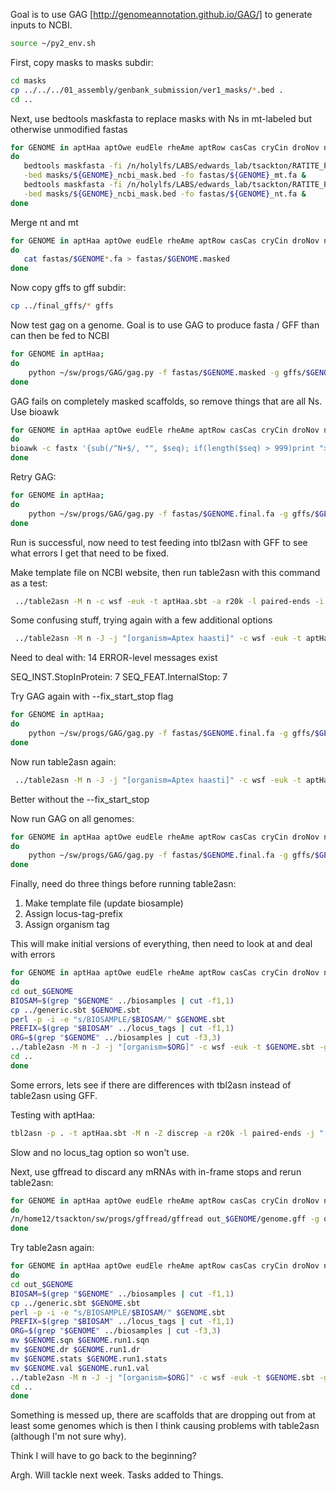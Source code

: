 Goal is to use GAG [http://genomeannotation.github.io/GAG/] to generate inputs to NCBI.

```bash
source ~/py2_env.sh
```

First, copy masks to masks subdir:

```bash
cd masks
cp ../../../01_assembly/genbank_submission/ver1_masks/*.bed .
cd ..
```

Next, use bedtools maskfasta to replace masks with Ns in mt-labeled but otherwise unmodified fastas

```bash
for GENOME in aptHaa aptOwe eudEle rheAme aptRow casCas cryCin droNov notPer rhePen;
do
   bedtools maskfasta -fi /n/holylfs/LABS/edwards_lab/tsackton/RATITE_PAPER_DATA_FREEZE/FINAL_RELEASE/01_assembly/genbank_submission/processing/${GENOME}_mt.fa \
   -bed masks/${GENOME}_ncbi_mask.bed -fo fastas/${GENOME}_mt.fa &
   bedtools maskfasta -fi /n/holylfs/LABS/edwards_lab/tsackton/RATITE_PAPER_DATA_FREEZE/FINAL_RELEASE/01_assembly/genbank_submission/processing/${GENOME}_nt.fa \
   -bed masks/${GENOME}_ncbi_mask.bed -fo fastas/${GENOME}_nt.fa &
done
```

Merge nt and mt
```bash
for GENOME in aptHaa aptOwe eudEle rheAme aptRow casCas cryCin droNov notPer rhePen;
do
   cat fastas/$GENOME*.fa > fastas/$GENOME.masked
done
```

Now copy gffs to gff subdir:
```bash
cp ../final_gffs/* gffs
```

Now test gag on a genome. Goal is to use GAG to produce fasta / GFF than can then be fed to NCBI 

```bash
for GENOME in aptHaa;
do
    python ~/sw/progs/GAG/gag.py -f fastas/$GENOME.masked -g gffs/$GENOME.genome.gff -o out_$GENOME --fix_terminal_ns -ses
done
```

GAG fails on completely masked scaffolds, so remove things that are all Ns. Use bioawk

```bash
for GENOME in aptHaa aptOwe eudEle rheAme aptRow casCas cryCin droNov notPer rhePen;
do
bioawk -c fastx '{sub(/^N+$/, "", $seq); if(length($seq) > 999)print ">"$name"\n"$seq}' fastas/${GENOME}.masked > fastas/${GENOME}.final.fa
done
```

Retry GAG:

```bash
for GENOME in aptHaa;
do
    python ~/sw/progs/GAG/gag.py -f fastas/$GENOME.final.fa -g gffs/$GENOME.genome.gff -o out_$GENOME --fix_terminal_ns -ses
done
```

Run is successful, now need to test feeding into tbl2asn with GFF to see what errors I get that need to be fixed.

Make template file on NCBI website, then run table2asn with this command as a test:
```bash
 ../table2asn -M n -c wsf -euk -t aptHaa.sbt -a r20k -l paired-ends -i genome.fasta -f genome.gff -o aptHaa.sqn -Z aptHaa.dr -locus-tag-prefix C5126
 ```

Some confusing stuff, trying again with a few additional options

```bash
 ../table2asn -M n -J -j "[organism=Aptex haasti]" -c wsf -euk -t aptHaa.sbt -gaps-min 20 -l paired-ends -i genome.fasta -f genome.gff -o aptHaa.sqn -Z aptHaa.dr -locus-tag-prefix C5126
 ```

Need to deal with:
14 ERROR-level messages exist

SEQ_INST.StopInProtein:	7
SEQ_FEAT.InternalStop:	7

Try GAG again with --fix_start_stop flag

```bash
for GENOME in aptHaa;
do
    python ~/sw/progs/GAG/gag.py -f fastas/$GENOME.final.fa -g gffs/$GENOME.genome.gff -o out_$GENOME --fix_terminal_ns -ses --fix_start_stop
done
```

Now run table2asn again:

```bash
 ../table2asn -M n -J -j "[organism=Aptex haasti]" -c wsf -euk -t aptHaa.sbt -gaps-min 20 -l paired-ends -i genome.fasta -f genome.gff -o aptHaa.sqn -Z aptHaa.dr -locus-tag-prefix C5126
```

Better without the --fix_start_stop

Now run GAG on all genomes:

```bash
for GENOME in aptHaa aptOwe eudEle rheAme aptRow casCas cryCin droNov notPer rhePen;
do
    python ~/sw/progs/GAG/gag.py -f fastas/$GENOME.final.fa -g gffs/$GENOME.genome.gff -o out_$GENOME --fix_terminal_ns -ses
done
```

Finally, need do three things before running table2asn:
1. Make template file (update biosample)
2. Assign locus-tag-prefix
3. Assign organism tag

This will make initial versions of everything, then need to look at and deal with errors

```bash
for GENOME in aptHaa aptOwe eudEle rheAme aptRow casCas cryCin droNov notPer rhePen;
do
cd out_$GENOME
BIOSAM=$(grep "$GENOME" ../biosamples | cut -f1,1)
cp ../generic.sbt $GENOME.sbt
perl -p -i -e "s/BIOSAMPLE/$BIOSAM/" $GENOME.sbt
PREFIX=$(grep "$BIOSAM" ../locus_tags | cut -f1,1)
ORG=$(grep "$GENOME" ../biosamples | cut -f3,3)
../table2asn -M n -J -j "[organism=$ORG]" -c wsf -euk -t $GENOME.sbt -gaps-min 20 -l paired-ends -i genome.fasta -f genome.gff -o $GENOME.sqn -Z $GENOME.dr -locus-tag-prefix $PREFIX &> $GENOME.table2asn.log &
cd ..
done
```

Some errors, lets see if there are differences with tbl2asn instead of table2asn using GFF. 

Testing with aptHaa:

```bash
tbl2asn -p . -t aptHaa.sbt -M n -Z discrep -a r20k -l paired-ends -j "[organism=Apteryx haastii]"
```

Slow and no locus_tag option so won't use.

Next, use gffread to discard any mRNAs with in-frame stops and rerun table2asn:

```bash
for GENOME in aptHaa aptOwe eudEle rheAme aptRow casCas cryCin droNov notPer rhePen;
do
/n/home12/tsackton/sw/progs/gffread/gffread out_$GENOME/genome.gff -g out_$GENOME/genome.fasta -O -F -V -H -o out_$GENOME/genome.fixed.gff
done
```

Try table2asn again:

```bash
for GENOME in aptHaa aptOwe eudEle rheAme aptRow casCas cryCin droNov notPer rhePen;
do
cd out_$GENOME
BIOSAM=$(grep "$GENOME" ../biosamples | cut -f1,1)
cp ../generic.sbt $GENOME.sbt
perl -p -i -e "s/BIOSAMPLE/$BIOSAM/" $GENOME.sbt
PREFIX=$(grep "$BIOSAM" ../locus_tags | cut -f1,1)
ORG=$(grep "$GENOME" ../biosamples | cut -f3,3)
mv $GENOME.sqn $GENOME.run1.sqn 
mv $GENOME.dr $GENOME.run1.dr 
mv $GENOME.stats $GENOME.run1.stats
mv $GENOME.val $GENOME.run1.val
../table2asn -M n -J -j "[organism=$ORG]" -c wsf -euk -t $GENOME.sbt -gaps-min 20 -l paired-ends -i genome.fasta -f genome.fixed.gff -o $GENOME.sqn -Z $GENOME.dr -locus-tag-prefix $PREFIX &> $GENOME.table2asn.2.log &
cd ..
done
```

Something is messed up, there are scaffolds that are dropping out from at least some genomes which is then I think causing problems with table2asn (although I'm not sure why).

Think I will have to go back to the beginning? 

Argh. Will tackle next week. Tasks added to Things.

